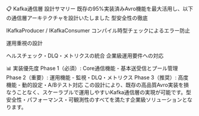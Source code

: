 📋 Kafka通信層 設計サマリー
既存の95%実装済みAvro機能を最大活用し、以下の通信層アーキテクチャを設計いたしました
型安全性の徹底

IKafkaProducer<T> / IKafkaConsumer<T>
コンパイル時型チェックによるエラー防止


運用重視の設計

ヘルスチェック・DLQ・メトリクスの統合
企業級運用要件への対応



📊 実装優先度
Phase 1（必須）: Core通信機能 - 基本送受信とプール管理
Phase 2（重要）: 運用機能 - 監視・DLQ・メトリクス
Phase 3（推奨）: 高度機能 - 動的設定・A/Bテスト対応
この設計により、既存の高品質Avro実装を損なうことなく、スケーラブルで運用しやすいKafka通信層の実現が可能です。型安全性・パフォーマンス・可観測性のすべてを満たす企業級ソリューションとなります。